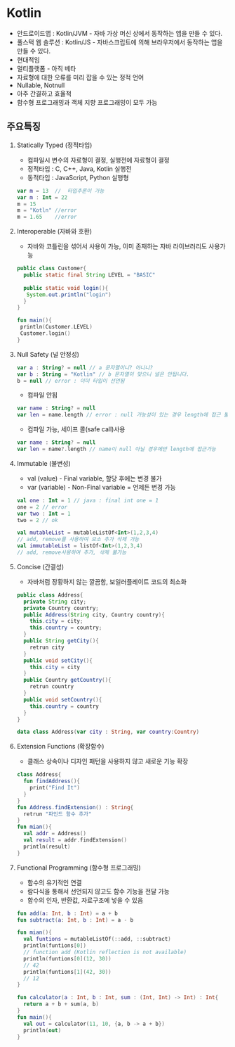 # Kotlin

 * 안드로이드앱 : Kotlin/JVM - 자바 가상 머신 상에서 동작하는 앱을 만들 수 있다.
 * 풀스택 웹 솔루션 : Kotlin/JS - 자바스크립트에 의해 브라우저에서 동작하는 앱을 만들 수 있다.
 * 현대적임 
 * 멀티플랫폼 - 아직 베타
 * 자료형에 대한 오류를 미리 잡을 수 있는 정적 언어
 * Nullable, Notnull
 * 아주 간결하고 효율적
 * 함수형 프로그래밍과 객체 지향 프로그래밍이 모두 가능
 
## 주요특징
 1. Statically Typed (정적타입) 
    - 컴파일시 변수의 자료형이 결정, 실행전에 자료형이 결정
    - 정적타입 : C, C++, Java, Kotlin 실행전
    - 동적타입 : JavaScript, Python 실행형
    ```Kotlin
    var m = 13  //  타입추론이 가능
    var m : Int = 22
    m = 15
    m = "Kotln" //error
    m = 1.65    //error
    ```
 2. Interoperable (자바와 호환)
    - 자바와 코틀린을 섞어서 사용이 가능, 이미 존재하는 자바 라이브러리도 사용가능
    ```Java
    public class Customer{
      public static final String LEVEL = "BASIC"
      
      public static void login(){
       System.out.println("login")
      }
    }
    ```
    ```Kotlin
    fun main(){
     println(Customer.LEVEL)
     Customer.login()
    }
    ```
 3. Null Safety (널 안정성)
    ```Kotlin
    var a : String? = null // a 문자열이니? 아니니?
    var b : String = "Kotlin" // b 문자열이 맞으니 널은 안됩니다.
    b = null // error : 이미 타입이 선언됨 
    ```
    - 컴파일 안됨
    ```Kotlin
    var name : String? = null
    var len = name.length // error : null 가능성이 있는 경우 length에 접근 불가
    ```
    - 컴파일 가능, 세이프 콜(safe call)사용
    ```Kotlin
    var name : String? = null
    var len = name?.length // name이 null 아닐 경우에만 length에 접근가능
    ```
 4. Immutable (불변성)
    - val (value) - Final variable, 할당 후에는 변경 불가
    - var (variable) - Non-Final variable = 언제든 변경 가능

    ```Kotlin
    val one : Int = 1 // java : final int one = 1
    one = 2 // error
    var two : Int = 1
    two = 2 // ok
    ```
    
    ```Kotlin
    val mutableList = mutableListOf<Int>(1,2,3,4)
    // add, remove를 사용하여 요소 추가 삭제 가능
    val immutableList = listOf<Int>(1,2,3,4)
    // add, remove사용하여 추가, 삭제 불가능
    ```
 5. Concise (간결성)
    - 자바처럼 장황하지 않는 깔끔함, 보일러플레이트 코드의 최소화
    ```Java
    public class Address{
      private String city;
      private Country country;
      public Address(String city, Country country){
        this.city = city;
        this.country = country;
      }
      public String getCity(){
        retrun city
      }
      public void setCity(){
        this.city = city
      }
      public Country getCountry(){
        retrun country
      }
      public void setCountry(){
        this.country = country
      }
    }
    ```
    ```Kotlin
    data class Address(var city : String, var country:Country)
    ```
 6. Extension Functions (확장함수) 
    - 클래스 상속이나 디자인 패턴을 사용하지 않고 새로운 기능 확장
    ```Kotlin
    class Address{
      fun findAddress(){
        print("Find It")
      }
    }
    fun Address.findExtension() : String{
      retrun "파인드 함수 추가"
    }
    fun mian(){
      val addr = Address()
      val result = addr.findExtension()
      println(result)
    }
    ```
 7. Functional Programming (함수형 프로그래밍)
    - 함수의 유기적인 연결
    - 람다식을 통해서 선언되지 않고도 함수 기능을 전달 가능
    - 함수의 인자, 반환값, 자료구조에 넣을 수 있음
    ```Kotlin
    fun add(a: Int, b : Int) = a + b
    fun subtract(a: Int, b : Int) = a - b
    
    fun mian(){
      val funtions = mutableListOf(::add, ::subtract)
      println(funtions[0])
      // function add (Kotlin reflection is not available)
      println(funtions[0](12, 30))
      // 42
      println(funtions[1](42, 30))
      // 12
    }
    ```
    ```Kotlin
    fun calculator(a : Int, b : Int, sum : (Int, Int) -> Int) : Int{
      return a + b + sum(a, b)
    }
    fun main(){
      val out = calculator(11, 10, {a, b -> a + b})
      println(out)
    }
    
    ```
